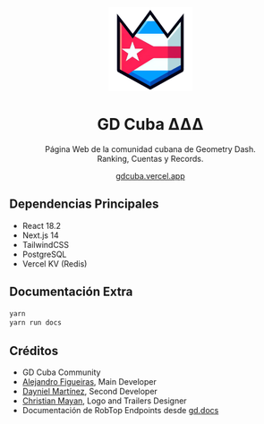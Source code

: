 
<div align="center">

<img width="150px" src="./public/assets/HD_512.png" alt="Logo" />

# GD Cuba ΔΔΔ

Página Web de la comunidad cubana de Geometry Dash.  
Ranking, Cuentas y Records.

[gdcuba.vercel.app](https://gdcuba.vercel.app)
</div>

## Dependencias Principales

- React 18.2
- Next.js 14
- TailwindCSS
- PostgreSQL
- Vercel KV (Redis)

## Documentación Extra

```bash
yarn
yarn run docs
```

## Créditos

- GD Cuba Community
- [Alejandro Figueiras](https://github.com/Alejandro-Figueiras), Main Developer
- [Dayniel Martínez](https://github.com/SrDyw), Second Developer
- [Christian Mayan](https://www.youtube.com/@SrMichigunFuture), Logo and Trailers Designer
- Documentación de RobTop Endpoints desde [gd.docs](https://github.com/gd-programming/gd.docs)
